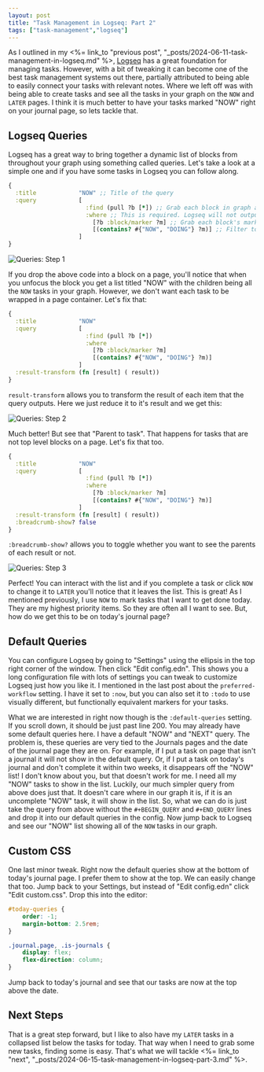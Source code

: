 ```yaml
---
layout: post
title: "Task Management in Logseq: Part 2"
tags: ["task-management","logseq"]
---
```


As I outlined in my
<%= link_to "previous post", "_posts/2024-06-11-task-management-in-logseq.md" %>,
[Logseq](https://logseq.com/) has a great foundation for managing
tasks. However, with a bit of tweaking it can become one of the best
task management systems out there, partially attributed to being able to
easily connect your tasks with relevant notes. Where we left off was
with being able to create tasks and see all the tasks in your graph on
the `NOW` and `LATER` pages. I think it is much better to have your tasks marked
"NOW" right on your journal page, so lets tackle that.

## Logseq Queries

Logseq has a great way to bring together a dynamic list of blocks from
throughout your graph using something called queries. Let's take a look
at a simple one and if you have some tasks in Logseq you can follow along.

```clojure
{
  :title            "NOW" ;; Title of the query
  :query            [
                      :find (pull ?b [*]) ;; Grab each block in graph as ?b
                      :where ;; This is required. Logseq will not output query without a filter
                        [?b :block/marker ?m] ;; Grab each block's marker as ?m
                        [(contains? #{"NOW", "DOING"} ?m)] ;; Filter to only "NOW" and "DOING" tasks
                    ]
}
```

![Queries: Step 1](/images/logseq-query-step-1.png)

If you drop the above code into a block on a page, you'll notice that
when you unfocus the block you get a list titled "NOW" with the children
being all the `NOW` tasks in your graph. However, we don't want
each task to be wrapped in a page container. Let's fix that:

```clojure
{
  :title            "NOW"
  :query            [
                      :find (pull ?b [*])
                      :where
                        [?b :block/marker ?m]
                        [(contains? #{"NOW", "DOING"} ?m)]
                    ]
  :result-transform (fn [result] ( result))
}
```

`result-transform` allows you to transform the result of each item
that the query outputs. Here we just reduce it to it's result and we get this:

![Queries: Step 2](/images/logseq-query-step-2.png)

Much better! But see that "Parent to task". That happens for tasks that are
not top level blocks on a page. Let's fix that too.

```clojure
{
  :title            "NOW"
  :query            [
                      :find (pull ?b [*])
                      :where
                        [?b :block/marker ?m]
                        [(contains? #{"NOW", "DOING"} ?m)]
                    ]
  :result-transform (fn [result] ( result))
  :breadcrumb-show? false
}
```

`:breadcrumb-show?` allows you to toggle whether you want to see
the parents of each result or not.

![Queries: Step 3](/images/logseq-query-step-3.png)

Perfect! You can interact with the list and if you complete a task or click `NOW` to change it to `LATER` you'll notice that it leaves the list. This is great! As I mentioned previously, I use `NOW` to mark tasks that I want to get done today. They are my highest priority items. So they are often all I want to see. But, how do we get this to be on today's journal page?

## Default Queries

You can configure Logseq by going to "Settings" using the ellipsis in the
top right corner of the window. Then click "Edit config.edn". This
shows you a long configuration file with lots of settings you can tweak
to customize Logseq just how you like it. I mentioned in the last post
about the `preferred-workflow` setting. I have it set to `:now`, but
you can also set it to `:todo` to use visually different, but functionally
equivalent markers for your tasks.

What we are interested in right now though is the `:default-queries` setting.
If you scroll down, it should be just past line 200. You may already have
some default queries here. I have a default "NOW" and "NEXT" query. The
problem is, these queries are very tied to the Journals pages and the date
of the journal page they are on. For example, if I put a task on
page that isn't a journal it will not show in the default query. Or, if
I put a task on today's journal and don't complete it within two weeks,
it disappears off the "NOW" list! I don't know about you, but that doesn't
work for me. I need all my "NOW" tasks to show in the list. Luckily,
our much simpler query from above does just that. It doesn't care where
in our graph it is, if it is an uncomplete "NOW" task, it will show in
the list. So, what we can do is just take the query from above without
the `#+BEGIN_QUERY` and `#+END_QUERY` lines and drop it into our default
queries in the config. Now jump back to Logseq and see our "NOW" list
showing all of the `NOW` tasks in our graph.

## Custom CSS

One last minor tweak. Right now the default queries show at the bottom
of today's journal page. I prefer them to show at the top. We can easily
change that too. Jump back to your Settings, but instead of
"Edit config.edn" click "Edit custom.css". Drop this into the editor:

```css
#today-queries {
    order: -1;
    margin-bottom: 2.5rem;
}

.journal.page, .is-journals {
    display: flex;
    flex-direction: column;
}
```

Jump back to today's journal and see that our tasks are now at the top
above the date.

## Next Steps

That is a great step forward, but I like to also have my `LATER` tasks
in a collapsed list below the tasks for today. That way when I need to
grab some new tasks, finding some is easy. That's what we will tackle
<%= link_to "next", "_posts/2024-06-15-task-management-in-logseq-part-3.md" %>.
